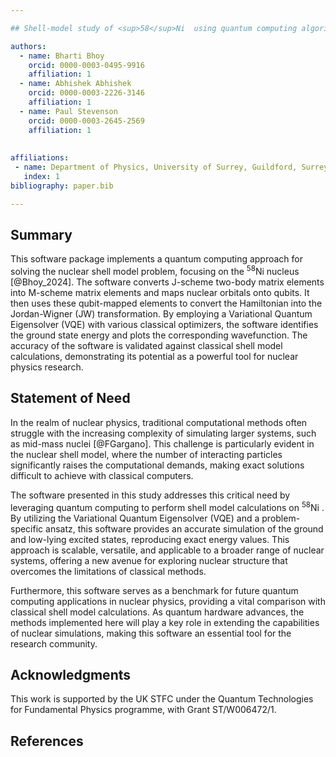 ```yaml
---

## Shell-model study of <sup>58</sup>Ni  using quantum computing algorithm

authors:
  - name: Bharti Bhoy
    orcid: 0000-0003-0495-9916
    affiliation: 1 
  - name: Abhishek Abhishek
    orcid: 0000-0003-2226-3146
    affiliation: 1
  - name: Paul Stevenson
    orcid: 0000-0003-2645-2569
    affiliation: 1
 
    
affiliations:
 - name: Department of Physics, University of Surrey, Guildford, Surrey, GU2 7XH, United Kingdom
   index: 1
bibliography: paper.bib

---
```



## Summary

This software package implements a quantum computing approach for solving the nuclear shell model problem, focusing on the <sup>58</sup>Ni  nucleus [@Bhoy_2024]. The software converts J-scheme two-body matrix elements into M-scheme matrix elements and maps nuclear orbitals onto qubits. It then uses these qubit-mapped elements to convert the Hamiltonian into the Jordan-Wigner (JW) transformation. By employing a Variational Quantum Eigensolver (VQE) with various classical optimizers, the software identifies the ground state energy and plots the corresponding wavefunction. The accuracy of the software is validated against classical shell model calculations, demonstrating its potential as a powerful tool for nuclear physics research.

## Statement of Need

In the realm of nuclear physics, traditional computational methods often struggle with the increasing complexity of simulating larger systems, such as mid-mass nuclei [@FGargano]. This challenge is particularly evident in the nuclear shell model, where the number of interacting particles significantly raises the computational demands, making exact solutions difficult to achieve with classical computers.

The software presented in this study addresses this critical need by leveraging quantum computing to perform shell model calculations on <sup>58</sup>Ni . By utilizing the Variational Quantum Eigensolver (VQE) and a problem-specific ansatz, this software provides an accurate simulation of the ground and low-lying excited states, reproducing exact energy values. This approach is scalable, versatile, and applicable to a broader range of nuclear systems, offering a new avenue for exploring nuclear structure that overcomes the limitations of classical methods.

Furthermore, this software serves as a benchmark for future quantum computing applications in nuclear physics, providing a vital comparison with classical shell model calculations. As quantum hardware advances, the methods implemented here will play a key role in extending the capabilities of nuclear simulations, making this software an essential tool for the research community.

## Acknowledgments

This work is supported by the UK STFC under the Quantum Technologies for Fundamental Physics programme, with Grant ST/W006472/1.

## References